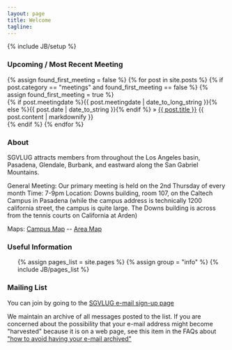 ```yaml
---
layout: page
title: Welcome
tagline: 
---
```

{% include JB/setup %}

### Upcoming / Most Recent Meeting

<div>
{% assign found_first_meeting = false %}
{% for post in site.posts %}
  {% if post.category == "meetings" and found_first_meeting == false %}
    {% assign found_first_meeting = true %}
    <div><span>{% if post.meetingdate %}{{ post.meetingdate | date_to_long_string }}{% else %}{{ post.date | date_to_string }}{% endif %}</span> &raquo; <a href="{{ BASE_PATH }}{{ post.url }}">{{ post.title }}</a> {{ post.content | markdownify  }}</div>
  {% endif %}
{% endfor %}
</div>

### About

SGVLUG attracts members from throughout the Los Angeles basin, Pasadena, Glendale, Burbank, and eastward along the San Gabriel Mountains.

General Meeting: Our primary meeting is held on the 2nd Thursday of every month
Time: 7-9pm 
Location: Downs building, room 107, on the Caltech Campus in Pasadena (while the campus address is technically 1200 california street, the campus is quite large. The Downs building is across from the tennis courts on California at Arden)

Maps: <a href="http://www.caltech.edu/map/main.html?bn=47">Campus Map</a> -- <a href="{{ BASE_PATH}}/pages/map.html">Area Map</a>

### Useful Information

<ul>
{% assign pages_list = site.pages %}
{% assign group = "info" %}
{% include JB/pages_list %}
</ul>

### Mailing List

You can join by going to the <a href="http://sgvlug.org/mailman/listinfo/sgvlug">SGVLUG e-mail sign-up page</a>

We maintain an archive of all messages posted to the list. If you are concerned about the possibility that your e-mail address might become "harvested" because it is on a web page, see this item in the FAQs about <a href="{{ BASE_PATH }}pages/email_no_archive.html">"how to avoid having your e-mail archived"</a>